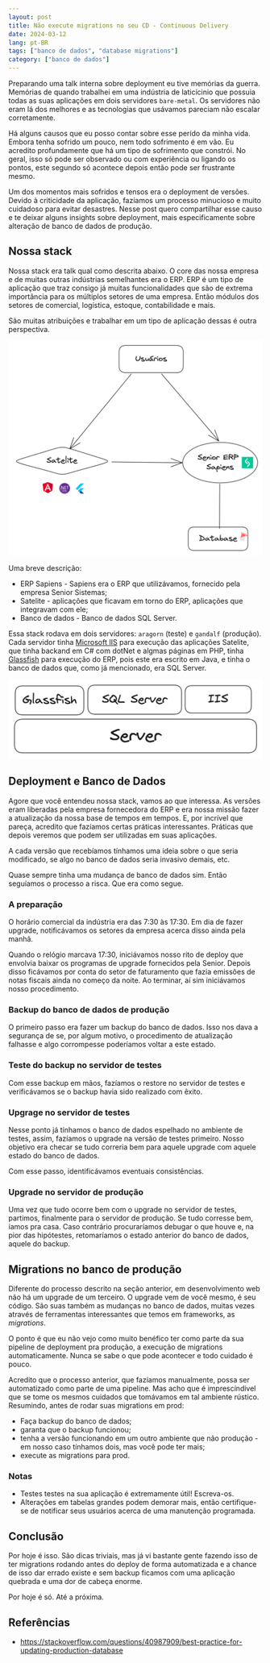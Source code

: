 ```yaml
---
layout: post
title: Não execute migrations no seu CD - Continuous Delivery
date: 2024-03-12
lang: pt-BR
tags: ["banco de dados", "database migrations"]
category: ["banco de dados"]
---
```


Preparando uma talk interna sobre deployment eu tive memórias da guerra. Memórias de quando trabalhei em uma indústria
de laticícinio que possuia todas as suas aplicações em dois servidores `bare-metal`. Os servidores não eram lá dos
melhores e as tecnologias que usávamos pareciam não escalar corretamente.

Há alguns causos que eu posso contar sobre esse perído da minha vida. Embora tenha sofrido um pouco, nem todo sofrimento
é em vão. Eu acredito profundamente que há um tipo de sofrimento que constrói. No geral, isso só pode ser observado ou com
experiência ou ligando os pontos, este segundo só acontece depois então pode ser frustrante mesmo.

Um dos momentos mais sofridos e tensos era o deployment de versões. Devido à criticidade da aplicação, fazíamos um
processo minucioso e muito cuidadoso para evitar desastres. Nesse post quero compartilhar esse causo e te deixar alguns
insights sobre deployment, mais especificamente sobre alteração de banco de dados de produção.

## Nossa stack

Nossa stack era talk qual como descrita abaixo. O core das nossa empresa e de muitas outras indústrias semelhantes era
o ERP. ERP é um tipo de aplicação que traz consigo já muitas funcionalidades que são de extrema importância para os
múltiplos setores de uma empresa. Então módulos dos setores de comercial, logística, estoque, contabilidade e mais.

São muitas atribuições e trabalhar em um tipo de aplicação dessas é outra perspectiva.

![Imagem com a stack utilizada pelo setor de TI da indústria mostrando como os usuários interagem com as aplicações](/assets/maranguape.png)

Uma breve descrição:

- ERP Sapiens - Sapiens era o ERP que utilizávamos, fornecido pela empresa Senior Sistemas;
- Satelite - aplicações que ficavam em torno do ERP, aplicações que integravam com ele;
- Banco de dados - Banco de dados SQL Server.

Essa stack rodava em dois servidores: `aragorn` (teste) e `gandalf` (produção). Cada servidor tinha [Microsoft IIS](https://en.wikipedia.org/wiki/Internet_Information_Services) para execução
das aplicações Satelite, que tinha backand em C# com dotNet e algmas páginas em PHP, tinha [Glassfish](https://www.oracle.com/middleware/technologies/glassfish-server.html) para execução do
ERP, pois este era escrito em Java, e tinha o banco de dados que, como já mencionado, era SQL Server.

![Processos principais de um servidor em nossa stack](/assets/server.png)

## Deployment e Banco de Dados

Agore que você entendeu nossa stack, vamos ao que interessa. As versões eram liberadas pela empresa fornecedora do ERP
e era nossa missão fazer a atualização da nossa base de tempos em tempos. E, por incrível que pareça, acredito que
fazíamos certas práticas interessantes. Práticas que depois veremos que podem ser utilizadas em suas aplicações.

A cada versão que recebíamos tínhamos uma ideia sobre o que seria modificado, se algo no banco de dados seria invasivo
demais, etc.

Quase sempre tinha uma mudança de banco de dados sim. Então seguíamos o processo a risca. Que era como segue.


### A preparação

O horário comercial da indústria era das 7:30 às 17:30. Em dia de fazer upgrade, notificávamos os setores da empresa
acerca disso ainda pela manhã.

Quando o relógio marcava 17:30, iniciávamos nosso rito de deploy que envolvia baixar os programas de upgrade fornecidos
pela Senior. Depois disso ficávamos por conta do setor de faturamento que fazia emissões de notas fiscais ainda no
começo da noite. Ao terminar, aí sim iniciávamos nosso procedimento.

### Backup do banco de dados de produção

O primeiro passo era fazer um backup do banco de dados. Isso nos dava a segurança de se, por algum motivo,
o procedimento de atualização falhasse e algo corrompesse poderíamos voltar a este estado.

### Teste do backup no servidor de testes

Com esse backup em mãos, fazíamos o restore no servidor de testes e verificávamos se o backup havia sido realizado com
êxito.

### Upgrage no servidor de testes

Nesse ponto já tínhamos o banco de dados espelhado no ambiente de testes, assim, fazíamos o upgrade na versão de testes
primeiro. Nosso objetivo era checar se tudo correria bem para aquele upgrade com aquele estado do banco de dados.

Com esse passo, identificávamos eventuais consistências.

### Upgrade no servidor de produção

Uma vez que tudo ocorre bem com o upgrade no servidor de testes, partimos, finalmente para o servidor de produção. Se
tudo corresse bem, íamos pra casa. Caso contrário procuraríamos debugar o que houve e, na pior das hipótestes,
retomaríamos o estado anterior do banco de dados, aquele do backup.

## Migrations no banco de produção

Diferente do processo descrito na seção anterior, em desenvolvimento web não há um upgrade de um terceiro. O upgrade vem
de você mesmo, é seu código. São suas também as mudanças no banco de dados, muitas vezes através de ferramentas
interessantes que temos em frameworks, as _migrations_.

O ponto é que eu não vejo como muito benéfico ter como parte da sua pipeline de deployment pra produção, a execução de
migrations automaticamente. Nunca se sabe o que pode acontecer e todo cuidado é pouco.

Acredito que o processo anterior, que fazíamos manualmente, possa ser automatizado como parte de uma pipeline. Mas acho
que é imprescíndivel que se tome os mesmos cuidados que tomávamos em tal ambiente rústico. Resumindo, antes de rodar
suas migrations em prod:

- Faça backup do banco de dados;
- garanta que o backup funcionou;
- tenha a versão funcionando em um outro ambiente que não produção - em nosso caso tínhamos dois, mas você pode ter mais;
- execute as migrations para prod.

### Notas

- Testes testes na sua aplicação é extremamente útil! Escreva-os.
- Alterações em tabelas grandes podem demorar mais, então certifique-se de notificar seus usuários acerca de uma
    manutenção programada.

## Conclusão

Por hoje é isso. São dicas triviais, mas já vi bastante gente fazendo isso de ter migrations rodando antes do deploy de
forma automatizada e a chance de isso dar errado existe e sem backup ficamos com uma aplicação quebrada e uma dor de
cabeça enorme.

Por hoje é só. Até a próxima.

## Referências

- https://stackoverflow.com/questions/40987909/best-practice-for-updating-production-database
